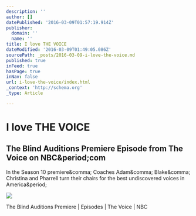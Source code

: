 ```yaml
---
description: ''
author: []
datePublished: '2016-03-09T01:57:19.914Z'
publisher:
  domain: ''
  name: ''
title: I love THE VOICE
dateModified: '2016-03-09T01:49:05.086Z'
sourcePath: _posts/2016-03-09-i-love-the-voice.md
published: true
inFeed: true
hasPage: true
inNav: false
url: i-love-the-voice/index.html
_context: 'http://schema.org'
_type: Article

---
```

# I love THE VOICE

<article style=""><h1>The Blind Auditions Premiere Episode from The Voice on NBC&amp;period;com</h1><p>In the Season 10 premiere&amp;comma; Coaches Adam&amp;comma; Blake&amp;comma; Christina and Pharrell turn their chairs for the best undiscovered voices in America&amp;period;</p><img src="http://www.nbc.com/sites/nbcunbc/files/files/images/2016/2/29/160225_2992345_The_Blind_Auditions_Premiere.jpg" /></article>

The Blind Auditions Premiere | Episodes | The Voice | NBC